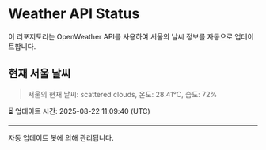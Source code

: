 
# Weather API Status

이 리포지토리는 OpenWeather API를 사용하여 서울의 날씨 정보를 자동으로 업데이트합니다.

## 현재 서울 날씨
> 서울의 현재 날씨: scattered clouds, 온도: 28.41°C, 습도: 72%

⏳ 업데이트 시간: 2025-08-22 11:09:40 (UTC)

---
자동 업데이트 봇에 의해 관리됩니다.
